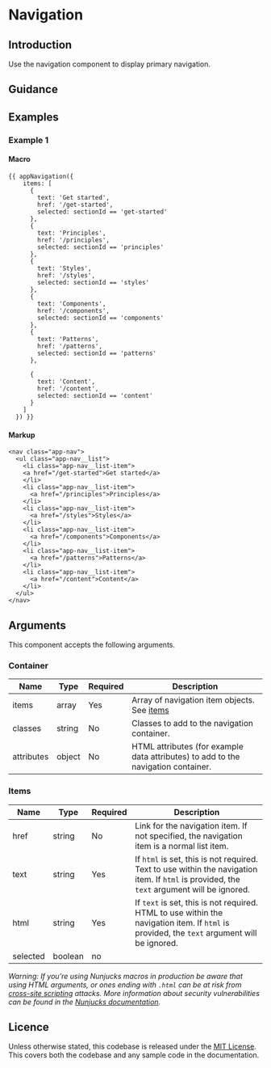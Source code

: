 # Navigation

## Introduction

Use the navigation component to display primary navigation.

## Guidance



## Examples

### Example 1

#### Macro
```
{{ appNavigation({
    items: [
      {
        text: 'Get started',
        href: '/get-started',
        selected: sectionId == 'get-started'
      },
      {
        text: 'Principles',
        href: '/principles',
        selected: sectionId == 'principles'
      },
      {
        text: 'Styles',
        href: '/styles',
        selected: sectionId == 'styles'
      },
      {
        text: 'Components',
        href: '/components',
        selected: sectionId == 'components'
      },
      {
        text: 'Patterns',
        href: '/patterns',
        selected: sectionId == 'patterns'
      },

      {
        text: 'Content',
        href: '/content',
        selected: sectionId == 'content'
      }
    ]
  }) }}
```

#### Markup
```
<nav class="app-nav">
  <ul class="app-nav__list">
    <li class="app-nav__list-item">
    <a href="/get-started">Get started</a>
    </li>
    <li class="app-nav__list-item">
      <a href="/principles">Principles</a>
    </li>
    <li class="app-nav__list-item">
      <a href="/styles">Styles</a>
    </li>
    <li class="app-nav__list-item">
      <a href="/components">Components</a>
    </li>
    <li class="app-nav__list-item">
      <a href="/patterns">Patterns</a>
    </li>
    <li class="app-nav__list-item">
      <a href="/content">Content</a>
    </li>
  </ul>
</nav>
```

## Arguments

This component accepts the following arguments.

### Container
|Name|Type|Required|Description|
|---|---|---|---|
|items|array|Yes|Array of navigation item objects. See [items](#items)|
|classes|string|No|Classes to add to the navigation container.|
|attributes|object|No|HTML attributes (for example data attributes) to add to the navigation container.|

### Items
|Name|Type|Required|Description|
|---|---|---|---|
|href|string|No|Link for the navigation item. If not specified, the navigation item is a normal list item.|
|text|string|Yes|If `html` is set, this is not required. Text to use within the navigation item. If `html` is provided, the `text` argument will be ignored.|
|html|string|Yes|If `text` is set, this is not required. HTML to use within the navigation item. If `html` is provided, the `text` argument will be ignored.|
|selected|boolean|no| |


*Warning: If you’re using Nunjucks macros in production be aware that using HTML arguments, or ones ending with `.html` can be at risk from [cross-site scripting](https://en.wikipedia.org/wiki/Cross-site_scripting) attacks. More information about security vulnerabilities can be found in the [Nunjucks documentation](https://mozilla.github.io/nunjucks/api.html#user-defined-templates-warning).*

## Licence

Unless otherwise stated, this codebase is released under the [MIT License](https://github.com/whatterz/moj-design-system/blob/master/LICENSE). This covers both the codebase and any sample code in the documentation.